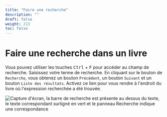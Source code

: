 ```yaml
---
title: "Faire une recherche"
description: ""
draft: false
weight: 213
toc: false
---
```


# Faire une recherche dans un livre

Vous pouvez utiliser les touches <kbd>Ctrl</kbd> + <kbd>F</kbd> pour accéder au 
champ de recherche. Saisissez votre terme de recherche. En cliquant sur le 
bouton de `Recherche`, vous obtenez un bouton `Précédent`, un bouton `Suivant` 
et un bouton `Liste des résultats`. Activez ce lien pour vous rendre à l'endroit 
du livre où l'expression recherchée a été trouvée.

<img src="/thorium-reader-doc/images/local-fr/thorium-search-navpanel.png" alt="Capture d'écran, la barre de recherche est présente au dessus du texte, le texte correspondant surligné en vert et le panneau Recherche indique une correspondance"/>